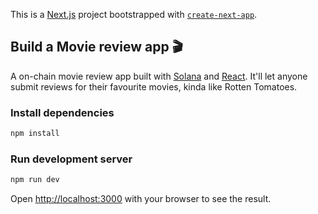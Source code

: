 This is a [Next.js](https://nextjs.org/) project bootstrapped with [`create-next-app`](https://github.com/vercel/next.js/tree/canary/packages/create-next-app).

## Build a Movie review app 🎬

A on-chain movie review app built with [Solana](https://solana.com/) and [React](https://reactjs.org/).
It'll let anyone submit reviews for their favourite movies, kinda like Rotten Tomatoes.

### Install dependencies

```bash
npm install
```

### Run development server

```bash
npm run dev
```

Open [http://localhost:3000](http://localhost:3000) with your browser to see the result.
